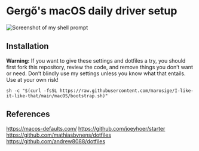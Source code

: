 # Gergő's macOS daily driver setup

![Screenshot of my shell prompt](https://i.imgur.com/EkEtphC.png)

## Installation

**Warning:** If you want to give these settings and dotfiles a try, you should first fork this repository, review the code, and remove things you don’t want or need. Don’t blindly use my settings unless you know what that entails. Use at your own risk!

    sh -c "$(curl -fsSL https://raw.githubusercontent.com/marosige/I-like-it-like-that/main/macOS/bootstrap.sh)"

## References
https://macos-defaults.com/
https://github.com/joeyhoer/starter
https://github.com/mathiasbynens/dotfiles
https://github.com/andrew8088/dotfiles
